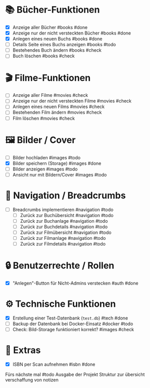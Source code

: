 # 📚 Bücher-Funktionen
- [x] Anzeige aller Bücher #books #done
- [x] Anzeige nur der nicht versteckten Bücher #books #done
- [x] Anlegen eines neuen Buchs #books #done
- [ ] Details Seite eines Buchs anzeigen #books #todo
- [ ] Bestehendes Buch ändern #books #check
- [ ] Buch löschen #books #check

# 🎬 Filme-Funktionen
- [ ] Anzeige aller Filme #movies #check
- [ ] Anzeige nur der nicht versteckten Filme #movies #check
- [ ] Anlegen eines neuen Films #movies #check
- [ ] Bestehenden Film ändern #movies #check
- [ ] Film löschen #movies #check

# 🖼️ Bilder / Cover
- [ ] Bilder hochladen #images #todo
- [x] Bilder speichern (Storage) #images #done
- [ ] Bilder anzeigen #images #todo
- [ ] Ansicht nur mit Bildern/Cover #images #todo

# 🧭 Navigation / Breadcrumbs
- [ ] Breadcrumbs implementieren #navigation #todo
  - [ ] Zurück zur Buchübersicht #navigation #todo
  - [ ] Zurück zur Buchanlage #navigation #todo
  - [ ] Zurück zur Buchdetails #navigation #todo
  - [ ] Zurück zur Filmübersicht #navigation #todo
  - [ ] Zurück zur Filmanlage #navigation #todo
  - [ ] Zurück zur Filmdetails #navigation #todo

# 🔒 Benutzerrechte / Rollen
- [x] "Anlegen"-Button für Nicht-Admins verstecken #auth #done

# ⚙️ Technische Funktionen
- [x] Erstellung einer Test-Datenbank (`test.db`) #tech #done
- [ ] Backup der Datenbank bei Docker-Einsatz #docker #todo
- [ ] Check: Bild-Storage funktioniert korrekt? #images #check

# 🧪 Extras
- [x] ISBN per Scan aufnehmen #isbn #done


Fürs nächste mal #todo
Ausgabe der Projekt Struktur zur übersicht verschaffung von notizen